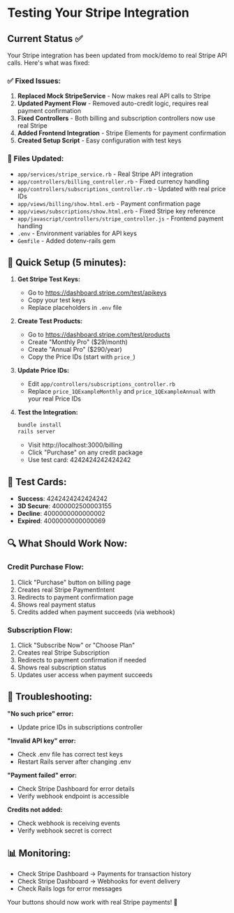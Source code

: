# Testing Your Stripe Integration

## Current Status ✅

Your Stripe integration has been updated from mock/demo to real Stripe API calls. Here's what was fixed:

### ✅ Fixed Issues:
1. **Replaced Mock StripeService** - Now makes real API calls to Stripe
2. **Updated Payment Flow** - Removed auto-credit logic, requires real payment confirmation
3. **Fixed Controllers** - Both billing and subscription controllers now use real Stripe
4. **Added Frontend Integration** - Stripe Elements for payment confirmation
5. **Created Setup Script** - Easy configuration with test keys

### 🔧 Files Updated:
- `app/services/stripe_service.rb` - Real Stripe API integration
- `app/controllers/billing_controller.rb` - Fixed currency handling
- `app/controllers/subscriptions_controller.rb` - Updated with real price IDs
- `app/views/billing/show.html.erb` - Payment confirmation page
- `app/views/subscriptions/show.html.erb` - Fixed Stripe key reference
- `app/javascript/controllers/stripe_controller.js` - Frontend payment handling
- `.env` - Environment variables for API keys
- `Gemfile` - Added dotenv-rails gem

## 🚀 Quick Setup (5 minutes):

1. **Get Stripe Test Keys:**
   - Go to https://dashboard.stripe.com/test/apikeys
   - Copy your test keys
   - Replace placeholders in `.env` file

2. **Create Test Products:**
   - Go to https://dashboard.stripe.com/test/products
   - Create "Monthly Pro" ($29/month)
   - Create "Annual Pro" ($290/year)
   - Copy the Price IDs (start with `price_`)

3. **Update Price IDs:**
   - Edit `app/controllers/subscriptions_controller.rb`
   - Replace `price_1QExampleMonthly` and `price_1QExampleAnnual` with your real Price IDs

4. **Test the Integration:**
   ```bash
   bundle install
   rails server
   ```
   - Visit http://localhost:3000/billing
   - Click "Purchase" on any credit package
   - Use test card: 4242424242424242

## 🧪 Test Cards:
- **Success**: 4242424242424242
- **3D Secure**: 4000002500003155  
- **Decline**: 4000000000000002
- **Expired**: 4000000000000069

## 🔍 What Should Work Now:

### Credit Purchase Flow:
1. Click "Purchase" button on billing page
2. Creates real Stripe PaymentIntent
3. Redirects to payment confirmation page
4. Shows real payment status
5. Credits added when payment succeeds (via webhook)

### Subscription Flow:
1. Click "Subscribe Now" or "Choose Plan"
2. Creates real Stripe Subscription
3. Redirects to payment confirmation if needed
4. Shows real subscription status
5. Updates user access when payment succeeds

## 🐛 Troubleshooting:

**"No such price" error:**
- Update price IDs in subscriptions controller

**"Invalid API key" error:**
- Check .env file has correct test keys
- Restart Rails server after changing .env

**"Payment failed" error:**
- Check Stripe Dashboard for error details
- Verify webhook endpoint is accessible

**Credits not added:**
- Check webhook is receiving events
- Verify webhook secret is correct

## 📊 Monitoring:
- Check Stripe Dashboard → Payments for transaction history
- Check Stripe Dashboard → Webhooks for event delivery
- Check Rails logs for error messages

Your buttons should now work with real Stripe payments! 🎉
